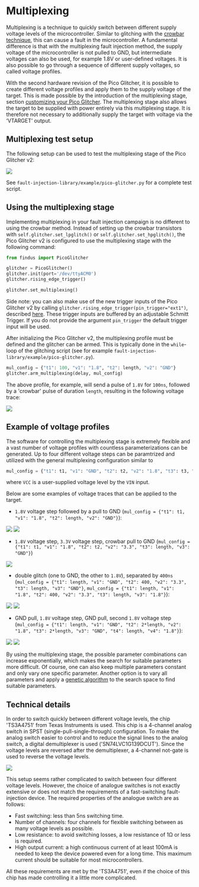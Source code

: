 # Multiplexing

Multiplexing is a technique to quickly switch between different supply voltage levels of the microcontroller. Similar to glitching with the [crowbar technique](glitches.md), this can cause a fault in the microcontroller.
A fundamental difference is that with the multiplexing fault injection method, the supply voltage of the microcontroller is not pulled to GND, but intermediate voltages can also be used, for example 1.8V or user-defined voltages.
It is also possible to go through a sequence of different supply voltages, so called voltage profiles.

With the second hardware revision of the Pico Glitcher, it is possible to create different voltage profiles and apply them to the supply voltage of the target. This is made possible by the introduction of the multiplexing stage, section [customizing your Pico Glitcher](customize.md#pico-glitcher-v2-gpio-pin-overview).
The multiplexing stage also allows the target to be supplied with power entirely via this multiplexing stage. It is therefore not necessary to additionally supply the target with voltage via the ‘VTARGET’ output.

## Multiplexing test setup

The following setup can be used to test the multiplexing stage of the Pico Glitcher v2:

![](images/multiplexing/multiplexing-test-setup.png)

See `fault-injection-library/example/pico-glitcher.py` for a complete test script.

## Using the multiplexing stage

Implementing multiplexing in your fault injection campaign is no different to using the crowbar method.
Instead of setting up the crowbar transistors with `self.glitcher.set_lpglitch()` or `self.glitcher.set_hpglitch()`, the Pico Glitcher v2 is configured to use the multiplexing stage with the following command:

```python
from findus import PicoGlitcher

glitcher = PicoGlitcher()
glitcher.init(port='/dev/ttyACM0')
glitcher.rising_edge_trigger()

glitcher.set_multiplexing()
```

Side note: you can also make use of the new trigger inputs of the Pico Glitcher v2 by calling `glitcher.rising_edge_trigger(pin_trigger="ext1")`, described [here](schmitt.md). These trigger inputs are buffered by an adjustable Schmitt Trigger. If you do not provide the argument `pin_trigger` the default trigger input will be used.

After initializing the Pico Glitcher v2, the multiplexing profile must be defined and the glitcher can be armed. This is typically done in the `while`-loop of the glitching script (see for example `fault-injection-library/example/pico-glitcher.py`).

```python
mul_config = {"t1": 100, "v1": "1.8", "t2": length, "v2": "GND"}
glitcher.arm_multiplexing(delay, mul_config)
```

The above profile, for example, will send a pulse of `1.8V` for `100ns`, followed by a 'crowbar' pulse of duration `length`, resulting in the following voltage trace:

![](images/multiplexing/1.8-gnd.bmp)

## Example of voltage profiles

The software for controlling the multiplexing stage is extremely flexible and a vast number of voltage profiles with countless parameterizations can be generated.
Up to four different voltage steps can be paramtrized and utilized with the general multiplexing configuration similar to
```python
mul_config = {"t1": t1, "v1": "GND", "t2": t2, "v2": "1.8", "t3": t3, "v3": "VCC", "t4": t4, "v4": "3.3"} 
```
where `VCC` is a user-supplied voltage level by the `VIN` input.

Below are some examples of voltage traces that can be applied to the target.

- `1.8V` voltage step followed by a pull to GND (`mul_config = {"t1": t1, "v1": "1.8", "t2": length, "v2": "GND"}`):

![](images/multiplexing/1.8-gnd-1000ns.bmp)
![](images/multiplexing/1.8-gnd.bmp)

- `1.8V` voltage step, `3.3V` voltage step, crowbar pull to GND (`mul_config = {"t1": t1, "v1": "1.8", "t2": t2, "v2": "3.3", "t3": length, "v3": "GND"}`)

![](images/multiplexing/1.8-3.3-gnd.bmp)

- double glitch (one to GND, the other to `1.8V`), separated by `400ns` (`mul_config = {"t1": length, "v1": "GND", "t2": 400, "v2": "3.3", "t3": length, "v3": "GND"}`, `mul_config = {"t1": length, "v1": "1.8", "t2": 400, "v2": "3.3", "t3": length, "v3": "1.8"}`):

![](images/multiplexing/double-crowbar-glitch.bmp)
![](images/multiplexing/double-1.8-glitch.bmp)

- GND pull, `1.8V` voltage step, GND pull, second `1.8V` voltage step (`mul_config = {"t1": length, "v1": "GND", "t2": 2*length, "v2": "1.8", "t3": 2*length, "v3": "GND", "t4": length, "v4": "1.8"}`):

![](images/multiplexing/gnd-1.8-gnd-1.8-1000ns.bmp)
![](images/multiplexing/gnd-1.8-gnd-1.8.bmp)

By using the multiplexing stage, the possible parameter combinations can increase exponentially, which makes the search for suitable parameters more difficult. Of course, one can also keep multiple parameters constant and only vary one specific parameter. Another option is to vary all parameters and apply a [genetic algorithm](genetic.md) to the search space to find suitable parameters.

## Technical details
In order to switch quickly between different voltage levels, the chip 'TS3A4751' from Texas Instruments is used. This chip is a 4-channel analog switch in SPST (single-pull-single-through) configuration.
To make the analog switch easier to control and to reduce the signal lines to the analog switch, a digital demultiplexer is used ('SN74LVC1G139DCUT'). Since the voltage levels are reversed after the demultiplexer, a 4-channel not-gate is used to reverse the voltage levels.

![](images/multiplexing/multiplexing-schematics.png)

This setup seems rather complicated to switch between four different voltage levels. However, the choice of analogue switches is not exactly extensive or does not match the requirements of a fast-switching fault-injection device. The required properties of the analogue switch are as follows:

- Fast switching: less than 5ns switching time.
- Number of channels: four channels for flexible switching between as many voltage levels as possible.
- Low resistance: to avoid switching losses, a low resistance of 1Ω or less is required.
- High output current: a high continuous current of at least 100mA is needed to keep the device powered even for a long time. This maximum current should be suitable for most microcontrollers.

All these requirements are met by the 'TS3A4751', even if the choice of this chip has made controlling it a little more complicated.
